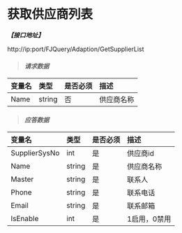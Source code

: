 # 获取供应商列表

_**【接口地址】**_

http://ip:port/FJQuery/Adaption/GetSupplierList

> #### _请求数据_

| 变量名 | 类型 | 是否必须 | 描述 |
| :--- | :--- | :--- | :--- |
| Name | string | 否 | 供应商名称 |

> #### _应答数据_

| 变量名 | 类型 | 是否必须 | 描述 |
| :--- | :--- | :--- | :--- |
| SupplierSysNo | int | 是 | 供应商id |
| Name | string | 是 | 供应商名称 |
| Master | string | 是 | 联系人 |
| Phone | string | 是 | 联系电话 |
| Email | string | 是 | 联系邮箱 |
| IsEnable | int | 是 | 1启用，0禁用 |








